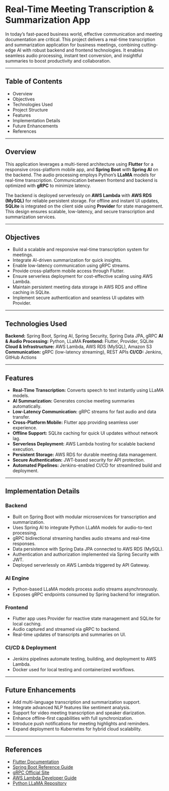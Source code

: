 # Real-Time Meeting Transcription & Summarization App

In today’s fast-paced business world, effective communication and meeting documentation are critical. This project delivers a real-time transcription and summarization application for business meetings, combining cutting-edge AI with robust backend and frontend technologies. It enables seamless audio processing, instant text conversion, and insightful summaries to boost productivity and collaboration.

---

## Table of Contents

* Overview
* Objectives
* Technologies Used
* Project Structure
* Features
* Implementation Details
* Future Enhancements
* References

---

## Overview

This application leverages a multi-tiered architecture using **Flutter** for a responsive cross-platform mobile app, and **Spring Boot** with **Spring AI** on the backend. The audio processing employs Python’s **LLaMA** models for real-time transcription. Communication between frontend and backend is optimized with **gRPC** to minimize latency.

The backend is deployed serverlessly on **AWS Lambda** with **AWS RDS (MySQL)** for reliable persistent storage. For offline and instant UI updates, **SQLite** is integrated on the client side using **Provider** for state management. This design ensures scalable, low-latency, and secure transcription and summarization services.

---

## Objectives

* Build a scalable and responsive real-time transcription system for meetings.
* Integrate AI-driven summarization for quick insights.
* Enable low-latency communication using gRPC streams.
* Provide cross-platform mobile access through Flutter.
* Ensure serverless deployment for cost-effective scaling using AWS Lambda.
* Maintain persistent meeting data storage in AWS RDS and offline caching in SQLite.
* Implement secure authentication and seamless UI updates with Provider.

---

## Technologies Used

**Backend:** Spring Boot, Spring AI, Spring Security, Spring Data JPA, gRPC
**AI & Audio Processing:** Python, LLaMA
**Frontend:** Flutter, Provider, SQLite
**Cloud & Infrastructure:** AWS Lambda, AWS RDS (MySQL), Amazon S3
**Communication:** gRPC (low-latency streaming), REST APIs
**CI/CD:** Jenkins, GitHub Actions

---

## Features

* **Real-Time Transcription:** Converts speech to text instantly using LLaMA models.
* **AI Summarization:** Generates concise meeting summaries automatically.
* **Low-Latency Communication:** gRPC streams for fast audio and data transfer.
* **Cross-Platform Mobile:** Flutter app providing seamless user experience.
* **Offline Support:** SQLite caching for quick UI updates without network lag.
* **Serverless Deployment:** AWS Lambda hosting for scalable backend execution.
* **Persistent Storage:** AWS RDS for durable meeting data management.
* **Secure Authentication:** JWT-based security for API protection.
* **Automated Pipelines:** Jenkins-enabled CI/CD for streamlined build and deployment.

---

## Implementation Details

### Backend

* Built on Spring Boot with modular microservices for transcription and summarization.
* Uses Spring AI to integrate Python LLaMA models for audio-to-text processing.
* gRPC bidirectional streaming handles audio streams and real-time responses.
* Data persistence with Spring Data JPA connected to AWS RDS (MySQL).
* Authentication and authorization implemented via Spring Security with JWT.
* Deployed serverlessly on AWS Lambda triggered by API Gateway.

### AI Engine

* Python-based LLaMA models process audio streams asynchronously.
* Exposes gRPC endpoints consumed by Spring backend for integration.

### Frontend

* Flutter app uses Provider for reactive state management and SQLite for local caching.
* Audio captured and streamed via gRPC to backend.
* Real-time updates of transcripts and summaries on UI.

### CI/CD & Deployment

* Jenkins pipelines automate testing, building, and deployment to AWS Lambda.
* Docker used for local testing and containerized workflows.

---

## Future Enhancements

* Add multi-language transcription and summarization support.
* Integrate advanced NLP features like sentiment analysis.
* Support for video meeting transcription and speaker diarization.
* Enhance offline-first capabilities with full synchronization.
* Introduce push notifications for meeting highlights and reminders.
* Expand deployment to Kubernetes for hybrid cloud scalability.

---

## References

* [Flutter Documentation](https://flutter.dev/docs)
* [Spring Boot Reference Guide](https://spring.io/projects/spring-boot)
* [gRPC Official Site](https://grpc.io/)
* [AWS Lambda Developer Guide](https://docs.aws.amazon.com/lambda/latest/dg/welcome.html)
* [Python LLaMA Repository](https://github.com/facebookresearch/llama)
